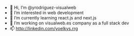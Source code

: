 - 👋 Hi, I’m @yrodriguez-visualweb
- 👀 I’m interested in web development
- 🌱 I’m currently learning react.js and next.js
- 💞️ I’m working on visualweb.es company as a full stack dev
- 📫 http://linkedin.com/yoelkys.rrg

<!---
yrodriguez-visualweb/yrodriguez-visualweb is a ✨ special ✨ repository because its `README.md` (this file) appears on your GitHub profile.
You can click the Preview link to take a look at your changes.
--->
